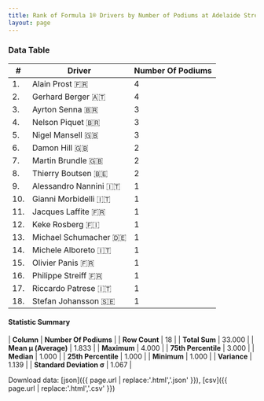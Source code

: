```yaml
---
title: Rank of Formula 1® Drivers by Number of Podiums at Adelaide Street Circuit
layout: page
---
```


<canvas id="chart" width="400" height="180"></canvas>
<script>
var data = {
    "datasets": [
        {
            "backgroundColor": [
                "#9C8E8D",
                "#9C8E8D",
                "#9C8E8D",
                "#9C8E8D",
                "#9C8E8D",
                "#9C8E8D",
                "#9C8E8D",
                "#9C8E8D",
                "#9C8E8D",
                "#9C8E8D",
                "#9C8E8D",
                "#9C8E8D",
                "#9C8E8D",
                "#9C8E8D",
                "#9C8E8D",
                "#9C8E8D",
                "#9C8E8D",
                "#9C8E8D"
            ],
            "borderColor": [
                "#1D181E",
                "#1D181E",
                "#1D181E",
                "#1D181E",
                "#1D181E",
                "#1D181E",
                "#1D181E",
                "#1D181E",
                "#1D181E",
                "#1D181E",
                "#1D181E",
                "#1D181E",
                "#1D181E",
                "#1D181E",
                "#1D181E",
                "#1D181E",
                "#1D181E",
                "#1D181E"
            ],
            "borderWidth": 1,
            "data": [
                4.0,
                4.0,
                3.0,
                3.0,
                3.0,
                2.0,
                2.0,
                2.0,
                1.0,
                1.0,
                1.0,
                1.0,
                1.0,
                1.0,
                1.0,
                1.0,
                1.0,
                1.0
            ],
            "label": "Number Of Podiums"
        }
    ],
    "labels": [
        "Alain Prost",
        "Gerhard Berger",
        "Ayrton Senna",
        "Nelson Piquet",
        "Nigel Mansell",
        "Damon Hill",
        "Martin Brundle",
        "Thierry Boutsen",
        "Alessandro Nannini",
        "Gianni Morbidelli",
        "Jacques Laffite",
        "Keke Rosberg",
        "Michael Schumacher",
        "Michele Alboreto",
        "Olivier Panis",
        "Philippe Streiff",
        "Riccardo Patrese",
        "Stefan Johansson"
    ]
};
var options = {
  legend: {
    display: false
  },
  scales: {
    xAxes: [{
      ticks: {
        beginAtZero: true,
        maxRotation: 180,
        display: window.innerWidth > 800
      }
    }],
    yAxes: [{
      ticks: {
        beginAtZero: true
      }
    }]
  },
  onResize: function(chart, size) {
    chart.options.scales.xAxes[0].ticks.display = size.width > 800;
  }
};
var chart = new Chart("chart", {
    data: data,
    type: 'bar',
    options: options
});
</script>



### Data Table

| # | Driver | Number Of Podiums |
|--|--|--|
| 1. | Alain Prost 🇫🇷 | 4 |
| 2. | Gerhard Berger 🇦🇹 | 4 |
| 3. | Ayrton Senna 🇧🇷 | 3 |
| 4. | Nelson Piquet 🇧🇷 | 3 |
| 5. | Nigel Mansell 🇬🇧 | 3 |
| 6. | Damon Hill 🇬🇧 | 2 |
| 7. | Martin Brundle 🇬🇧 | 2 |
| 8. | Thierry Boutsen 🇧🇪 | 2 |
| 9. | Alessandro Nannini 🇮🇹 | 1 |
| 10. | Gianni Morbidelli 🇮🇹 | 1 |
| 11. | Jacques Laffite 🇫🇷 | 1 |
| 12. | Keke Rosberg 🇫🇮 | 1 |
| 13. | Michael Schumacher 🇩🇪 | 1 |
| 14. | Michele Alboreto 🇮🇹 | 1 |
| 15. | Olivier Panis 🇫🇷 | 1 |
| 16. | Philippe Streiff 🇫🇷 | 1 |
| 17. | Riccardo Patrese 🇮🇹 | 1 |
| 18. | Stefan Johansson 🇸🇪 | 1 |

#### Statistic Summary

| **Column** | **Number Of Podiums** |
| **Row Count** | 18 |
| **Total Sum** | 33.000 |
| **Mean μ (Average)** | 1.833 |
| **Maximum** | 4.000 |
| **75th Percentile** | 3.000 |
| **Median** | 1.000 |
| **25th Percentile** | 1.000 |
| **Minimum** | 1.000 |
| **Variance** | 1.139 |
| **Standard Deviation σ** | 1.067 |

Download data: [json]({{ page.url | replace:'.html','.json' }}), [csv]({{ page.url | replace:'.html','.csv' }})
